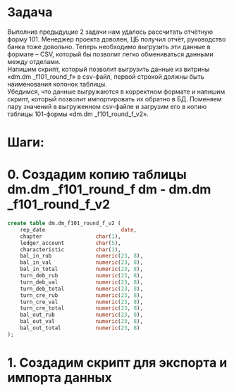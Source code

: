 # Задача
Выполнив предыдущие 2 задачи нам удалось рассчитать отчётную форму 101. Менеджер проекта доволен, ЦБ получил отчёт, руководство банка тоже довольно. Теперь необходимо выгрузить эти данные в формате – CSV, который бы позволит легко обмениваться данными между отделами.  
Напишим скрипт, который позволит выгрузить данные из витрины «dm.dm _f101_round_f» в csv-файл, первой строкой должны быть наименования колонок таблицы.  
Убедимся, что данные выгружаются в корректном формате и напишим скрипт, который позволит импортировать их обратно в БД. 
Поменяем пару значений в выгруженном csv-файле и загрузим его в копию таблицы 101-формы «dm.dm _f101_round_f_v2».

# Шаги:
# 0. Создадим копию таблицы dm.dm _f101_round_f dm - dm.dm _f101_round_f_v2
```sql
create table dm.dm_f101_round_f_v2 (
    rep_date 		                date,
    chapter 				char(1),
    ledger_account 			char(5),
    characteristic 			char(1),
    bal_in_rub				numeric(23, 8),
    bal_in_val	 			numeric(23, 8),
    bal_in_total			numeric(23, 8),
    turn_deb_rub			numeric(23, 8),
    turn_deb_val	 		numeric(23, 8),
    turn_deb_total	 		numeric(23, 8),
    turn_cre_rub 			numeric(23, 8),
    turn_cre_val	 		numeric(23, 8),
    turn_cre_total 			numeric(23, 8),
    bal_out_rub		 		numeric(23, 8),
    bal_out_val				numeric(23, 8),
    bal_out_total 			numeric(23, 8)
);
```
# 1. Создадим скрипт для экспорта и импорта данных  
